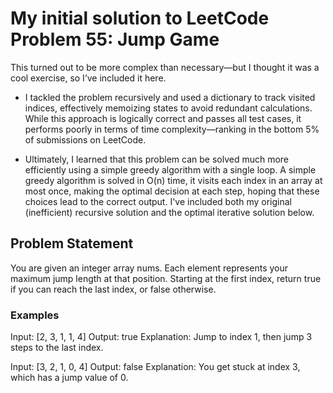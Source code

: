 # My initial solution to LeetCode Problem 55: Jump Game

This turned out to be more complex than necessary—but I thought it was a cool exercise, so I’ve included it here.

  - I tackled the problem recursively and used a dictionary to track visited indices, effectively memoizing states to avoid redundant calculations. While this approach is logically correct and passes all test cases, it performs poorly in terms of time complexity—ranking in the bottom 5% of submissions on LeetCode.
  
  - Ultimately, I learned that this problem can be solved much more efficiently using a simple greedy algorithm with a single loop. A simple greedy algorithm is solved in O(n) time, it visits each index in an array at most once, making the optimal decision at each step, hoping that these choices lead to the correct output. I've included both my original (inefficient) recursive solution and the optimal iterative solution below.

## Problem Statement

You are given an integer array nums. Each element represents your maximum jump length at that position. Starting at the first index, return true if you can reach the last index, or false otherwise.

### Examples
  Input: [2, 3, 1, 1, 4]
  Output: true
  Explanation: Jump to index 1, then jump 3 steps to the last index.
  
  Input: [3, 2, 1, 0, 4]
  Output: false
  Explanation: You get stuck at index 3, which has a jump value of 0.
